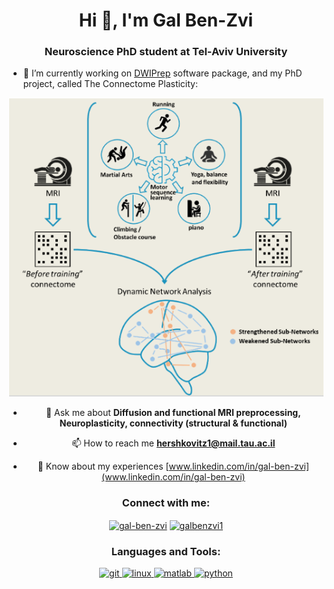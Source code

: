 <h1 align="center">Hi 👋, I'm Gal Ben-Zvi</h1>
<h3 align="center">Neuroscience PhD student at Tel-Aviv University</h3>

- 🔭 I’m currently working on [DWIPrep](https://github.com/GalBenZvi/dwiprep) software package, and my PhD project, called The Connectome Plasticity:

<div align="center"><img
src = TheConnectomePlasticity.png
alt = "TheConnectomePlasticity"
style="center; margin-right: 10px;" />

- 💬 Ask me about **Diffusion and functional MRI preprocessing, Neuroplasticity, connectivity (structural & functional)**

- 📫 How to reach me **hershkovitz1@mail.tau.ac.il**

- 📄 Know about my experiences [www.linkedin.com/in/gal-ben-zvi](www.linkedin.com/in/gal-ben-zvi)

<h3>Connect with me:</h3>
<p >
<div align="center"><a href="https://linkedin.com/in/gal-ben-zvi" target="blank"><img align="center" src="https://cdn.jsdelivr.net/npm/simple-icons@3.0.1/icons/linkedin.svg" alt="gal-ben-zvi" height="30" width="40" /></a>
<a href="https://fb.com/galbenzvi1" target="blank"><img align="center" src="https://cdn.jsdelivr.net/npm/simple-icons@3.0.1/icons/facebook.svg" alt="galbenzvi1" height="30" width="40" /></a>
</p>

<h3 >Languages and Tools:</h3>
<div align="center"><a href="https://git-scm.com/" target="_blank"> <img src="https://www.vectorlogo.zone/logos/git-scm/git-scm-icon.svg" alt="git" width="40" height="40"/> </a> <a href="https://www.linux.org/" target="_blank"> <img src="https://devicons.github.io/devicon/devicon.git/icons/linux/linux-original.svg" alt="linux" width="40" height="40"/> </a> <a href="https://www.mathworks.com/" target="_blank"> <img src="https://raw.githubusercontent.com/simple-icons/simple-icons/master/icons/mathworks.svg" alt="matlab" width="40" height="40"/> </a> <a href="https://www.python.org" target="_blank"> <img src="https://devicons.github.io/devicon/devicon.git/icons/python/python-original.svg" alt="python" width="40" height="40"/> </a> </p>
